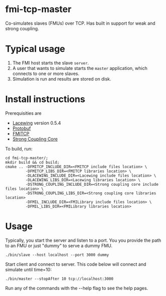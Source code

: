 fmi-tcp-master
==============
Co-simulates slaves (FMUs) over TCP. Has built in support for weak and strong coupling.

# Typical usage

1. The FMI host starts the slave ```server```.
2. A user that wants to simulate starts the ```master``` application, which connects to one or more slaves.
3. Simulation is run and results are stored on disk.

# Install instructions
Prerequisities are
* [Lacewing](http://lacewing-project.org/) version 0.5.4
* [Protobuf](https://developers.google.com/protocol-buffers)
* [FMITCP](https://github.com/umitresearchlab/fmi-co-simulation)
* [Strong Coupling Core](https://github.com/umitresearchlab/strong-coupling-core)

To build, run:

    cd fmi-tcp-master/;
    mkdir build && cd build;
    cmake .. -DFMITCP_INCLUDE_DIR=<FMITCP include files location> \
             -DFMITCP_LIBS_DIR=<FMITCP libraries location> \
             -DLACEWING_INCLUDE_DIR=<Lacewing include files location> \
             -DLACEWING_LIBS_DIR=<Lacewing libraries location> \
             -DSTRONG_COUPLING_INCLUDE_DIR=<Strong coupling core include files location> \
             -DSTRONG_COUPLING_LIBS_DIR=<Strong coupling core libraries location>
             -DFMIL_INCLUDE_DIR=<FMILibrary include files location> \
             -DFMIL_LIBS_DIR=<FMILibrary libraries location>

# Usage
Typically, you start the server and listen to a port. You you provide the path to an FMU or just "dummy" to serve a dummy FMU.

    ./bin/slave --host localhost --port 3000 dummy

Start client and connect to server. This code below will connect and simulate until time=10:

    ./bin/master --stopAfter 10 tcp://localhost:3000

Run any of the commands with the --help flag to see the help pages.
